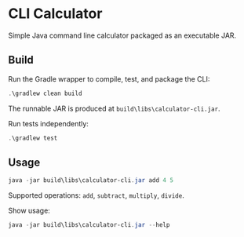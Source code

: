 # CLI Calculator

Simple Java command line calculator packaged as an executable JAR.

## Build

Run the Gradle wrapper to compile, test, and package the CLI:

```powershell
.\gradlew clean build
```

The runnable JAR is produced at `build\libs\calculator-cli.jar`.

Run tests independently:

```powershell
.\gradlew test
```

## Usage

```powershell
java -jar build\libs\calculator-cli.jar add 4 5
```

Supported operations: `add`, `subtract`, `multiply`, `divide`.

Show usage:

```powershell
java -jar build\libs\calculator-cli.jar --help
```
